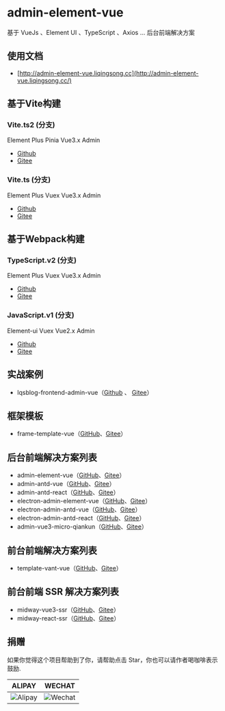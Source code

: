# admin-element-vue

基于 VueJs 、Element UI 、TypeScript 、Axios ... 后台前端解决方案


## 使用文档

 - [http://admin-element-vue.liqingsong.cc](http://admin-element-vue.liqingsong.cc/)


## 基于Vite构建

### Vite.ts2 (分支)

Element Plus Pinia Vue3.x Admin

 - [Github](https://github.com/lqsong/admin-element-vue/tree/vite.ts2) 
 - [Gitee](https://gitee.com/lqsong/admin-element-vue/tree/vite.ts2)

### Vite.ts (分支)

Element Plus Vuex Vue3.x Admin

 - [Github](https://github.com/lqsong/admin-element-vue/tree/vite.ts) 
 - [Gitee](https://gitee.com/lqsong/admin-element-vue/tree/vite.ts)



## 基于Webpack构建

### TypeScript.v2 (分支)

Element Plus Vuex Vue3.x Admin

 - [Github](https://github.com/lqsong/admin-element-vue/tree/typescript.v2) 
 - [Gitee](https://gitee.com/lqsong/admin-element-vue/tree/typescript.v2)


### JavaScript.v1 (分支)

Element-ui Vuex Vue2.x Admin

 - [Github](https://github.com/lqsong/admin-element-vue/tree/javascript.v1) 
 - [Gitee](https://gitee.com/lqsong/admin-element-vue/tree/javascript.v1)



## 实战案例

- lqsblog-frontend-admin-vue（[Github](https://github.com/lqsong/lqsblog-frontend-admin-vue) 、 [Gitee](https://gitee.com/lqsong/lqsblog-frontend-admin-vue)）



## 框架模板

- frame-template-vue（[GitHub](https://github.com/lqsong/frame-template-vue)、[Gitee](https://gitee.com/lqsong/frame-template-vue)）

## 后台前端解决方案列表

- admin-element-vue（[GitHub](https://github.com/lqsong/admin-element-vue)、[Gitee](https://gitee.com/lqsong/admin-element-vue)）
- admin-antd-vue（[GitHub](https://github.com/lqsong/admin-antd-vue)、[Gitee](https://gitee.com/lqsong/admin-antd-vue)）
- admin-antd-react（[GitHub](https://github.com/lqsong/admin-antd-react)、[Gitee](https://gitee.com/lqsong/admin-antd-react)）
- electron-admin-element-vue（[GitHub](https://github.com/lqsong/electron-admin-element-vue)、[Gitee](https://gitee.com/lqsong/electron-admin-element-vue)）
- electron-admin-antd-vue（[GitHub](https://github.com/lqsong/electron-admin-antd-vue)、[Gitee](https://gitee.com/lqsong/electron-admin-antd-vue)）
- electron-admin-antd-react（[GitHub](https://github.com/lqsong/electron-admin-antd-react)、[Gitee](https://gitee.com/lqsong/electron-admin-antd-react)）
- admin-vue3-micro-qiankun（[GitHub](https://github.com/lqsong/admin-vue3-micro-qiankun)、[Gitee](https://gitee.com/lqsong/admin-vue3-micro-qiankun)）

## 前台前端解决方案列表

- template-vant-vue（[GitHub](https://github.com/lqsong/template-vant-vue)、[Gitee](https://gitee.com/lqsong/template-vant-vue)）

## 前台前端 SSR 解决方案列表

- midway-vue3-ssr（[GitHub](https://github.com/lqsong/midway-vue3-ssr)、[Gitee](https://gitee.com/lqsong/midway-vue3-ssr)）
- midway-react-ssr（[GitHub](https://github.com/lqsong/midway-react-ssr)、[Gitee](https://gitee.com/lqsong/midway-react-ssr)）




## 捐赠

如果你觉得这个项目帮助到了你，请帮助点击 Star，你也可以请作者喝咖啡表示鼓励.

**ALIPAY**             |  **WECHAT**
:-------------------------:|:-------------------------:
![Alipay](http://uploads.liqingsong.cc/20210430/f62d2436-8d92-407d-977f-35f1e4b891fc.png)  |  ![Wechat](http://uploads.liqingsong.cc/20210430/3e24efa9-8e79-4606-9bd9-8215ce1235ac.png)

